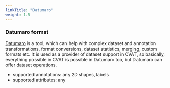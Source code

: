 ```yaml
---
linkTitle: "Datumaro"
weight: 1.5
---
```


### Datumaro format <a id="datumaro" />

[Datumaro](https://github.com/openvinotoolkit/datumaro/) is a tool, which can
help with complex dataset and annotation transformations, format conversions,
dataset statistics, merging, custom formats etc. It is used as a provider
of dataset support in CVAT, so basically, everything possible in CVAT
is possible in Datumaro too, but Datumaro can offer dataset operations.

- supported annotations: any 2D shapes, labels
- supported attributes: any
